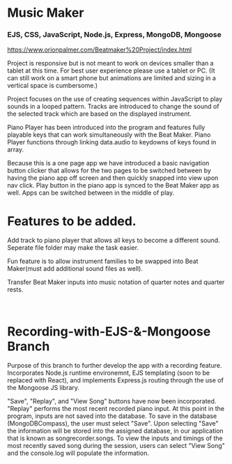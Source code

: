 # Music Maker

### EJS, CSS, JavaScript, Node.js, Express, MongoDB, Mongoose

https://www.orionpalmer.com/Beatmaker%20Project/index.html

Project is responsive but is not meant to work on devices smaller than a tablet at this time. For best user experience please use a tablet or PC. (It can still work on a smart phone but animations are limited and sizing in a vertical space is cumbersome.)

Project focuses on the use of creating sequences within JavaScript to play sounds in a looped pattern. Tracks are introduced to change the sound of the selected track which are based on the displayed instrument.

Piano Player has been introduced into the program and features fully playable keys that can work simultaneously with the Beat Maker. Piano Player functions through linking data.audio to keydowns of keys found in array.

Because this is a one page app we have introduced a basic navigation button clicker that allows for the two pages to be switched between by having the piano app off screen and then quickly snapped into view upon nav click. Play button in the piano app is synced to the Beat Maker app as well. Apps can be switched between in the middle of play.

# Features to be added.

Add track to piano player that allows all keys to become a different sound. Seperate file folder may make the task easier.

Fun feature is to allow instrument families to be swapped into Beat Maker(must add additional sound files as well).

Transfer Beat Maker inputs into music notation of quarter notes and quarter rests.

<br>

# Recording-with-EJS-&-Mongoose Branch
Purpose of this branch to further develop the app with a recording feature. Incorporates Node.js runtime environemnt, EJS templating (soon to be replaced with React), and implements Express.js routing through the use of the Mongoose JS library.

"Save", "Replay", and "View Song" buttons have now been incorporated. 
"Replay" performs the most recent recorded piano input. At this point in the program, inputs are not saved into the database. To save in the database (MongoDBCompass), the user must select "Save". Upon selecting "Save" the information will be stored into the assigned database, in our application that is known as songrecorder.songs. To view the inputs and timings of the most recently saved song during the session, users can select "View Song" and the console.log will populate the information.
